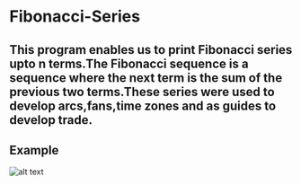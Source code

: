 # Fibonacci-Series
## This program enables us to print Fibonacci series upto n terms.The Fibonacci sequence is a sequence where the next term is the sum of the previous two terms.These series were used to develop arcs,fans,time zones and as guides to develop trade.


## Example
![alt text](https://res.cloudinary.com/practicaldev/image/fetch/s--9vpjguzq--/c_imagga_scale,f_auto,fl_progressive,h_900,q_auto,w_1600/https://dev-to-uploads.s3.amazonaws.com/i/rjn08afema7wm6887f8u.png)
